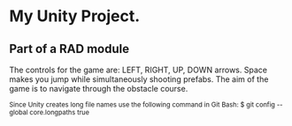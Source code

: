 # My Unity Project.
 
## Part of a RAD module

The controls for the game are: LEFT, RIGHT, UP, DOWN arrows. Space makes you jump while simultaneously shooting prefabs. The aim of the game is to navigate through the obstacle course. 

<sub>Since Unity creates long file names use the following command in Git Bash:
$ git config --global core.longpaths true</sub>



